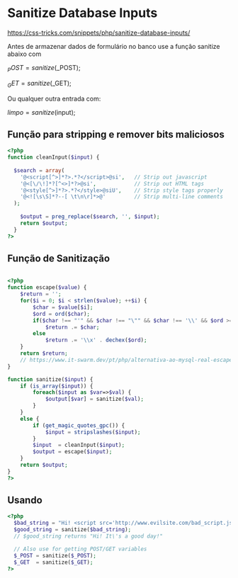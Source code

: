 # Sanitize Database Inputs

https://css-tricks.com/snippets/php/sanitize-database-inputs/

Antes de armazenar dados de formulário no banco use a função sanitize abaixo com

  $_POST = sanitize($_POST);

  $_GET  = sanitize($_GET);

Ou qualquer outra entrada com:

$limpo = sanitize($input);

## Função para stripping e remover bits maliciosos
```php
<?php
function cleanInput($input) {
 
  $search = array(
    '@<script[^>]*?>.*?</script>@si',   // Strip out javascript
    '@<[\/\!]*?[^<>]*?>@si',            // Strip out HTML tags
    '@<style[^>]*?>.*?</style>@siU',    // Strip style tags properly
    '@<![\s\S]*?--[ \t\n\r]*>@'         // Strip multi-line comments
  );
 
    $output = preg_replace($search, '', $input);
    return $output;
  }
?>
```
## Função de Sanitização
```php

<?php
function escape($value) {
    $return = '';
    for($i = 0; $i < strlen($value); ++$i) {
        $char = $value[$i];
        $ord = ord($char);
        if($char !== "'" && $char !== "\"" && $char !== '\\' && $ord >= 32 && $ord <= 126)
            $return .= $char;
        else
            $return .= '\\x' . dechex($ord);
    }
    return $return;
    // https://www.it-swarm.dev/pt/php/alternativa-ao-mysql-real-escape-string-sem-conectar-ao-db/967389299/
}

function sanitize($input) {
    if (is_array($input)) {
        foreach($input as $var=>$val) {
            $output[$var] = sanitize($val);
        }
    }
    else {
        if (get_magic_quotes_gpc()) {
            $input = stripslashes($input);
        }
        $input  = cleanInput($input);
        $output = escape($input);
    }
    return $output;
}
?>
```
## Usando
```php
<?php
  $bad_string = "Hi! <script src='http://www.evilsite.com/bad_script.js'></script> It's a good day!";
  $good_string = sanitize($bad_string);
  // $good_string returns "Hi! It\'s a good day!"

  // Also use for getting POST/GET variables
  $_POST = sanitize($_POST);
  $_GET  = sanitize($_GET);
?>
```
